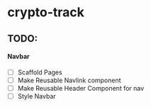 # crypto-track

## TODO:

#### Navbar

- [ ] Scaffold Pages
- [ ] Make Reusable Navlink component
- [ ] Make Reusable Header Component for nav
- [ ] Style Navbar
